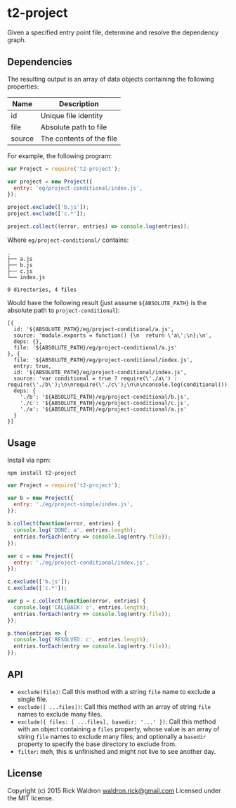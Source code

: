 # t2-project

Given a specified entry point file, determine and resolve the dependency graph. 

## Dependencies

The resulting output is an array of data objects containing the following properties: 

| Name | Description |
| ---- | ----------- |
| id | Unique file identity |
| file | Absolute path to file |
| source | The contents of the file |


For example, the following program: 

```js
var Project = require('t2-project');

var project = new Project({
  entry: 'eg/project-conditional/index.js',
});

project.exclude(['b.js']);
project.exclude(['c.*']);

project.collect((error, entries) => console.log(entries));
```

Where `eg/project-conditional/` contains: 

```
.
├── a.js
├── b.js
├── c.js
└── index.js

0 directories, 4 files
```

Would have the following result (just assume `${ABSOLUTE_PATH}` is the absolute path to `project-conditional`):

```
[{
  id: '${ABSOLUTE_PATH}/eg/project-conditional/a.js',
  source: 'module.exports = function() {\n  return \'a\';\n};\n',
  deps: {},
  file: '${ABSOLUTE_PATH}/eg/project-conditional/a.js'
}, {
  file: '${ABSOLUTE_PATH}/eg/project-conditional/index.js',
  entry: true,
  id: '${ABSOLUTE_PATH}/eg/project-conditional/index.js',
  source: 'var conditional = true ? require(\'./a\') : require(\'./b\');\n\nrequire(\'./c\');\n\n\nconsole.log(conditional());\n',
  deps: {
    './b': '${ABSOLUTE_PATH}/eg/project-conditional/b.js',
    './c': '${ABSOLUTE_PATH}/eg/project-conditional/c.js',
    './a': '${ABSOLUTE_PATH}/eg/project-conditional/a.js'
  }
}]
```


## Usage

Install via npm: 

```
npm install t2-project
```

```js
var Project = require('t2-project');

var b = new Project({
  entry: './eg/project-simple/index.js',
});

b.collect(function(error, entries) {
  console.log('DONE: a', entries.length);
  entries.forEach(entry => console.log(entry.file));
});

var c = new Project({
  entry: './eg/project-conditional/index.js',
});

c.exclude(['b.js']);
c.exclude(['c.*']);

var p = c.collect(function(error, entries) {
  console.log('CALLBACK: c', entries.length);
  entries.forEach(entry => console.log(entry.file));
});

p.then(entries => {
  console.log('RESOLVED: c', entries.length);
  entries.forEach(entry => console.log(entry.file));
});
```



## API

- `exclude(file)`: Call this method with a string `file` name to exclude a single file. 
- `exclude([ ...files])`: Call this method with an array of string `file` names to exclude many files. 
- `exclude({ files: [ ...files], basedir: '...' })`: Call this method with an object containing a `files` property, whose value is an array of string `file` names to exclude many files; and optionally a `basedir` property to specify the base directory to exclude from.
- `filter`: meh, this is unfinished and might not live to see another day. 



## License

Copyright (c) 2015 Rick Waldron <waldron.rick@gmail.com>
Licensed under the MIT license.
